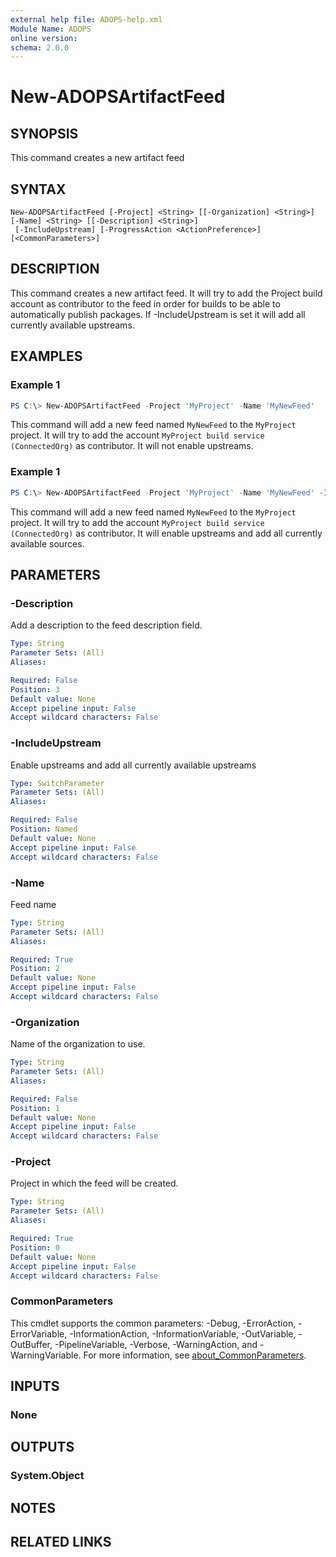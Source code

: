 ```yaml
---
external help file: ADOPS-help.xml
Module Name: ADOPS
online version:
schema: 2.0.0
---
```


# New-ADOPSArtifactFeed

## SYNOPSIS
This command creates a new artifact feed

## SYNTAX

```
New-ADOPSArtifactFeed [-Project] <String> [[-Organization] <String>] [-Name] <String> [[-Description] <String>]
 [-IncludeUpstream] [-ProgressAction <ActionPreference>] [<CommonParameters>]
```

## DESCRIPTION
This command creates a new artifact feed. It will try to add the Project build account as contributor to the feed in order for builds to be able to automatically publish packages.
If -IncludeUpstream is set it will add all currently available upstreams. 

## EXAMPLES

### Example 1
```powershell
PS C:\> New-ADOPSArtifactFeed -Project 'MyProject' -Name 'MyNewFeed'
```

This command will add a new feed named `MyNewFeed` to the `MyProject` project. It will try to add the account `MyProject build service (ConnectedOrg)` as contributor. It will not enable upstreams.

### Example 1
```powershell
PS C:\> New-ADOPSArtifactFeed -Project 'MyProject' -Name 'MyNewFeed' -IncludeUpstreams
```

This command will add a new feed named `MyNewFeed` to the `MyProject` project. It will try to add the account `MyProject build service (ConnectedOrg)` as contributor. It will enable upstreams and add all currently available sources.

## PARAMETERS

### -Description
Add a description to the feed description field.

```yaml
Type: String
Parameter Sets: (All)
Aliases:

Required: False
Position: 3
Default value: None
Accept pipeline input: False
Accept wildcard characters: False
```

### -IncludeUpstream
Enable upstreams and add all currently available upstreams

```yaml
Type: SwitchParameter
Parameter Sets: (All)
Aliases:

Required: False
Position: Named
Default value: None
Accept pipeline input: False
Accept wildcard characters: False
```

### -Name
Feed name

```yaml
Type: String
Parameter Sets: (All)
Aliases:

Required: True
Position: 2
Default value: None
Accept pipeline input: False
Accept wildcard characters: False
```

### -Organization
Name of the organization to use.

```yaml
Type: String
Parameter Sets: (All)
Aliases:

Required: False
Position: 1
Default value: None
Accept pipeline input: False
Accept wildcard characters: False
```

### -Project
Project in which the feed will be created.

```yaml
Type: String
Parameter Sets: (All)
Aliases:

Required: True
Position: 0
Default value: None
Accept pipeline input: False
Accept wildcard characters: False
```

### CommonParameters
This cmdlet supports the common parameters: -Debug, -ErrorAction, -ErrorVariable, -InformationAction, -InformationVariable, -OutVariable, -OutBuffer, -PipelineVariable, -Verbose, -WarningAction, and -WarningVariable. For more information, see [about_CommonParameters](http://go.microsoft.com/fwlink/?LinkID=113216).

## INPUTS

### None

## OUTPUTS

### System.Object
## NOTES

## RELATED LINKS
